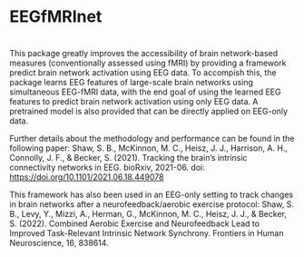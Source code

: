 # EEGfMRInet
#

This package greatly improves the accessibility of brain network-based measures (conventionally assessed using fMRI) by providing a framework predict brain network activation using EEG data. 
To accompish this, the package learns EEG features of large-scale brain networks using simultaneous EEG-fMRI data, with the end goal of using the learned EEG features to predict brain network activation using only EEG data. A pretrained model is also provided that can be directly applied on EEG-only data.

Further details about the methodology and performance can be found in the following paper:
Shaw, S. B., McKinnon, M. C., Heisz, J. J., Harrison, A. H., Connolly, J. F., & Becker, S. (2021). Tracking the brain’s intrinsic connectivity networks in EEG. bioRxiv, 2021-06. doi: https://doi.org/10.1101/2021.06.18.449078

This framework has also been used in an EEG-only setting to track changes in brain networks after a neurofeedback/aerobic exercise protocol:
Shaw, S. B., Levy, Y., Mizzi, A., Herman, G., McKinnon, M. C., Heisz, J. J., & Becker, S. (2022). Combined Aerobic Exercise and Neurofeedback Lead to Improved Task-Relevant Intrinsic Network Synchrony. Frontiers in Human Neuroscience, 16, 838614.
